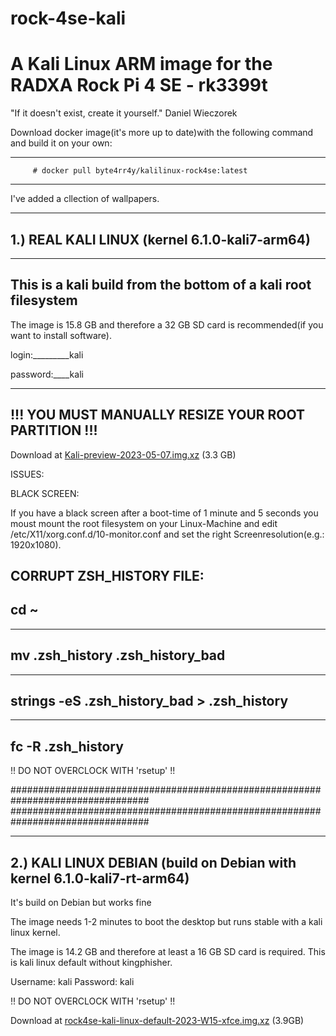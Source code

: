 # rock-4se-kali
# A Kali Linux ARM image for the RADXA Rock Pi 4 SE - rk3399t

"If it doesn't exist, create it yourself." Daniel Wieczorek


Download docker image(it's more up to date)with the following command and build it on your own:

-----------------------------------------------------------------------------------------------
         # docker pull byte4rr4y/kalilinux-rock4se:latest
-----------------------------------------------------------------------------------------------

I've added a cllection of wallpapers.

-------------------
1.) REAL KALI LINUX            (kernel 6.1.0-kali7-arm64)
-------------------
---------------------------------------------------------------
This is a kali build from the bottom of a kali root filesystem
---------------------------------------------------------------

The image is 15.8 GB and therefore a 32 GB SD card is recommended(if you want to install software). 

login:_________kali

password:____kali

-----------------------------------------------------
!!! YOU MUST MANUALLY RESIZE YOUR ROOT PARTITION !!!
-----------------------------------------------------

Download at <a href="https://drive.google.com/file/d/1ThpTQD_hTV_XHnc50TdDmaR5FZ2aM5Li/view?usp=sharing">Kali-preview-2023-05-07.img.xz</a> (3.3 GB)

ISSUES:

BLACK SCREEN:

If you have a black screen after a boot-time of 1 minute and 5 seconds you moust mount the root filesystem on your Linux-Machine and edit /etc/X11/xorg.conf.d/10-monitor.conf and set the right Screenresolution(e.g.: 1920x1080).

CORRUPT ZSH_HISTORY FILE:
-----------------------------------------------------
cd ~
-----------------------------------------------------
-----------------------------------------------------
mv .zsh_history .zsh_history_bad
-----------------------------------------------------
-----------------------------------------------------
strings -eS .zsh_history_bad > .zsh_history
-----------------------------------------------------
-----------------------------------------------------
fc -R .zsh_history
-----------------------------------------------------


!! DO NOT OVERCLOCK WITH 'rsetup' !!

#################################################################################
#################################################################################


---------------------
2.) KALI LINUX DEBIAN          (build on Debian with kernel 6.1.0-kali7-rt-arm64)
---------------------
It's build on Debian but works fine

The image needs 1-2 minutes to boot the desktop but runs stable with a kali linux kernel.

The image is 14.2 GB and therefore at least a 16 GB SD card is required.
This is kali linux default without kingphisher.

Username: kali
Password: kali

!! DO NOT OVERCLOCK WITH 'rsetup' !!

Download at <a href="https://drive.google.com/file/d/1sig3IbY23cuAeM2c20aRQESbx57z_mBA/view?usp=sharing">rock4se-kali-linux-default-2023-W15-xfce.img.xz</a> (3.9GB)
